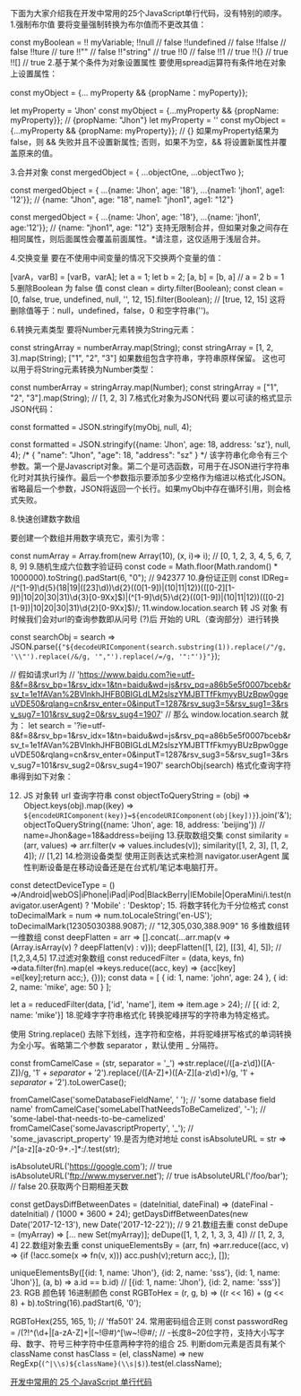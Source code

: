 下面为大家介绍我在开发中常用的25个JavaScript单行代码，没有特别的顺序。
1.强制布尔值
要将变量强制转换为布尔值而不更改其值：

const myBoolean = !! myVariable;
!!null // false
!!undefined // false
!!false // false
!!ture // ture
!!"" // false
!!"string" // true
!!0 // false
!!1 // true
!!{} // true
!![] // true
2.基于某个条件为对象设置属性
要使用spread运算符有条件地在对象上设置属性：

const myObject = {... myProperty && {propName：myPoperty}};

let myProperty = 'Jhon'
const myObject = {...myProperty && {propName: myProperty}}; // {propName: "Jhon"}
let myProperty = ''
const myObject = {...myProperty && {propName: myProperty}}; // {}
如果myProperty结果为false，则 && 失败并且不设置新属性; 否则，如果不为空，&& 将设置新属性并覆盖原来的值。

3.合并对象
const mergedObject = { ...objectOne, ...objectTwo };

const mergedObject = { ...{name: 'Jhon', age: '18'}, ...{name1: 'jhon1', age1: '12'}};
// {name: "Jhon", age: "18", name1: "jhon1", age1: "12"}

const mergedObject = { ...{name: 'Jhon', age: '18'}, ...{name: 'jhon1', age:'12'}};
// {name: "jhon1", age: "12"}
支持无限制合并，但如果对象之间存在相同属性，则后面属性会覆盖前面属性。*请注意，这仅适用于浅层合并。

4.交换变量
要在不使用中间变量的情况下交换两个变量的值：

[varA，varB] = [varB，varA];
let a = 1;
let b = 2;
[a, b] = [b, a] // a = 2 b = 1
5.删除Boolean 为 false 值
const clean = dirty.filter(Boolean);
const clean = [0, false, true, undefined, null, '', 12, 15].filter(Boolean);
// [true, 12, 15]
这将删除值等于：null，undefined，false，0 和空字符串('')。

6.转换元素类型
要将Number元素转换为String元素：

const stringArray = numberArray.map(String);
const stringArray = [1, 2, 3].map(String);
["1", "2", "3"]
如果数组包含字符串，字符串原样保留。 这也可以用于将String元素转换为Number类型：

const numberArray = stringArray.map(Number);
const stringArray = ["1", "2", "3"].map(String);
// [1, 2, 3]
7.格式化对象为JSON代码
要以可读的格式显示JSON代码：

const formatted = JSON.stringify(myObj, null, 4);

const formatted = JSON.stringify({name: 'Jhon', age: 18, address: 'sz'}, null, 4);
/*
{
    "name": "Jhon",
    "age": 18,
    "address": "sz"
}
*/
该字符串化命令有三个参数。第一个是Javascript对象。第二个是可选函数，可用于在JSON进行字符串化时对其执行操作。最后一个参数指示要添加多少空格作为缩进以格式化JSON。省略最后一个参数，JSON将返回一个长行。如果myObj中存在循环引用，则会格式失败。


8.快速创建数字数组

要创建一个数组并用数字填充它，索引为零：

const numArray = Array.from(new Array(10), (x, i)=> i);
// [0, 1, 2, 3, 4, 5, 6, 7, 8, 9]
9.随机生成六位数字验证码
const code = Math.floor(Math.random() * 1000000).toString().padStart(6, "0");
// 942377
10.身份证正则
const IDReg= /(^[1-9]\d{5}(18|19|([23]\d))\d{2}((0[1-9])|(10|11|12))(([0-2][1-9])|10|20|30|31)\d{3}[0-9Xx]$)|(^[1-9]\d{5}\d{2}((0[1-9])|(10|11|12))(([0-2][1-9])|10|20|30|31)\d{2}[0-9Xx]$)/;
11.window.location.search 转 JS 对象
有时候我们会对url的查询参数即从问号 (?)后 开始的 URL（查询部分）进行转换

const searchObj = search => JSON.parse(`{"${decodeURIComponent(search.substring(1)).replace(/"/g, '\\"').replace(/&/g, '","').replace(/=/g, '":"')}"}`);

// 假如请求url为
// 'https://www.baidu.com?ie=utf-8&f=8&rsv_bp=1&rsv_idx=1&tn=baidu&wd=js&rsv_pq=a86b5e5f0007bceb&rsv_t=1e1fAVan%2BVlnkhJHFB0BIGLdLM2slszYMJBTTfFkmyyBUzBpw0ggeuVDE50&rqlang=cn&rsv_enter=0&inputT=1287&rsv_sug3=5&rsv_sug1=3&rsv_sug7=101&rsv_sug2=0&rsv_sug4=1907'
// 那么 window.location.search 就为：
let search = '?ie=utf-8&f=8&rsv_bp=1&rsv_idx=1&tn=baidu&wd=js&rsv_pq=a86b5e5f0007bceb&rsv_t=1e1fAVan%2BVlnkhJHFB0BIGLdLM2slszYMJBTTfFkmyyBUzBpw0ggeuVDE50&rqlang=cn&rsv_enter=0&inputT=1287&rsv_sug3=5&rsv_sug1=3&rsv_sug7=101&rsv_sug2=0&rsv_sug4=1907'
searchObj(search)
格式化查询字符串得到如下对象：


12. JS 对象转 url 查询字符串
const objectToQueryString = (obj) => Object.keys(obj).map((key) => `${encodeURIComponent(key)}=${encodeURIComponent(obj[key])}`).join('&');
objectToQueryString({name: 'Jhon', age: 18, address: 'beijing'})
// name=Jhon&age=18&address=beijing
13.获取数组交集
const similarity = (arr, values) => arr.filter(v => values.includes(v));
similarity([1, 2, 3], [1, 2, 4]); // [1,2]
14.检测设备类型
使用正则表达式来检测 navigator.userAgent 属性判断设备是在移动设备还是在台式机/笔记本电脑打开。

const detectDeviceType = () =>/Android|webOS|iPhone|iPad|iPod|BlackBerry|IEMobile|OperaMini/i.test(navigator.userAgent) ? 'Mobile' : 'Desktop';
15. 将数字转化为千分位格式
const toDecimalMark = num => num.toLocaleString('en-US');
toDecimalMark(12305030388.9087); // "12,305,030,388.909"
16 多维数组转一维数组
const deepFlatten = arr => [].concat(...arr.map(v => (Array.isArray(v) ? deepFlatten(v) : v)));
deepFlatten([1, [2], [[3], 4], 5]); // [1,2,3,4,5]
17.过滤对象数组
const reducedFilter = (data, keys, fn) =>data.filter(fn).map(el =>keys.reduce((acc, key) => {acc[key] =el[key];return acc;}, {}));
const data = [
  {
    id: 1,
    name: 'john',
    age: 24
  },
  {
    id: 2,
    name: 'mike',
    age: 50
  }
];

let a = reducedFilter(data, ['id', 'name'], item => item.age > 24); // [{ id: 2, name: 'mike'}]
18.驼峰字字符串格式化
转换驼峰拼写的字符串为特定格式。

使用 String.replace() 去除下划线，连字符和空格，并将驼峰拼写格式的单词转换为全小写。省略第二个参数 separator ，默认使用 _ 分隔符。

const fromCamelCase = (str, separator = '_') =>str.replace(/([a-z\d])([A-Z])/g, '$1' + separator + '$2').replace(/([A-Z]+)([A-Z][a-z\d]+)/g, '$1' + separator + '$2').toLowerCase();

fromCamelCase('someDatabaseFieldName', ' '); // 'some database field name'
fromCamelCase('someLabelThatNeedsToBeCamelized', '-'); // 'some-label-that-needs-to-be-camelized'
fromCamelCase('someJavascriptProperty', '_'); // 'some_javascript_property'
19.是否为绝对地址
const isAbsoluteURL = str => /^[a-z][a-z0-9+.-]*:/.test(str);

isAbsoluteURL('https://google.com'); // true
isAbsoluteURL('ftp://www.myserver.net'); // true
isAbsoluteURL('/foo/bar'); // false
20.获取两个日期相差天数

const getDaysDiffBetweenDates = (dateInitial, dateFinal) => (dateFinal - dateInitial) / (1000 * 3600 * 24);
getDaysDiffBetweenDates(new Date('2017-12-13'), new Date('2017-12-22')); // 9
21.数组去重
const deDupe = (myArray) => [... new Set(myArray)];
deDupe([1, 1, 2, 1, 3, 3, 4])
// [1, 2, 3, 4]
22.数组对象去重
const uniqueElementsBy = (arr, fn) =>arr.reduce((acc, v) => {if (!acc.some(x => fn(v, x))) acc.push(v);return acc;}, []);

uniqueElementsBy([{id: 1, name: 'Jhon'}, {id: 2, name: 'sss'}, {id: 1, name: 'Jhon'}], (a, b) => a.id == b.id)
// [{id: 1, name: 'Jhon'}, {id: 2, name: 'sss'}]
23. RGB 颜色转 16进制颜色
const RGBToHex = (r, g, b) => ((r << 16) + (g << 8) + b).toString(16).padStart(6, '0');

RGBToHex(255, 165, 1); // 'ffa501'
24. 常用密码组合正则
const passwordReg = /(?!^(\d+|[a-zA-Z]+|[~!@#$%^&*?]+)$)^[\w~!@#$%^&*?]{8,20}$/;
// -长度8~20位字符，支持大小写字母、数字、符号三种字符中任意两种字符的组合
25. 判断dom元素是否具有某个className
const  hasClass = (el, className) => new RegExp(`(^|\\s)${className}(\\s|$)`).test(el.className);

[开发中常用的 25 个JavaScript 单行代码](https://zhuanlan.zhihu.com/p/70670769)